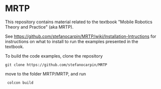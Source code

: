 # MRTP
This repository contains material related to the textbook "Mobile Robotics Theory and Practice" (aka MRTP).

See https://github.com/stefanocarpin/MRTP/wiki/Installation-Intructions for instructions on what to install to run the examples presented in the textbook.

To build the code examples, clone the repository 

    git clone https://github.com/stefanocarpin/MRTP

move to the folder MRTP/MRTP, and run

     colcon build


     

